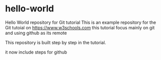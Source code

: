 # hello-world
Hello World repository for Git tutorial
This is an example repository for the Git tutoial on https://www.w3schools.com
this tutorial focus mainly on git and using github as its remote

This repository is built step by step in the tutorial.

it now include steps for github
